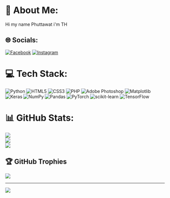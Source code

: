# 💫 About Me:
Hi my name Phuttawat i'm TH


## 🌐 Socials:
[![Facebook](https://img.shields.io/badge/Facebook-%231877F2.svg?logo=Facebook&logoColor=white)](https://facebook.com/phuttawat.pot) [![Instagram](https://img.shields.io/badge/Instagram-%23E4405F.svg?logo=Instagram&logoColor=white)](https://instagram.com/phuttawat_pot) 

# 💻 Tech Stack:
![Python](https://img.shields.io/badge/python-3670A0?style=for-the-badge&logo=python&logoColor=ffdd54) ![HTML5](https://img.shields.io/badge/html5-%23E34F26.svg?style=for-the-badge&logo=html5&logoColor=white) ![CSS3](https://img.shields.io/badge/css3-%231572B6.svg?style=for-the-badge&logo=css3&logoColor=white) ![PHP](https://img.shields.io/badge/php-%23777BB4.svg?style=for-the-badge&logo=php&logoColor=white) ![Adobe Photoshop](https://img.shields.io/badge/adobe%20photoshop-%2331A8FF.svg?style=for-the-badge&logo=adobe%20photoshop&logoColor=white) ![Matplotlib](https://img.shields.io/badge/Matplotlib-%23ffffff.svg?style=for-the-badge&logo=Matplotlib&logoColor=black) ![Keras](https://img.shields.io/badge/Keras-%23D00000.svg?style=for-the-badge&logo=Keras&logoColor=white) ![NumPy](https://img.shields.io/badge/numpy-%23013243.svg?style=for-the-badge&logo=numpy&logoColor=white) ![Pandas](https://img.shields.io/badge/pandas-%23150458.svg?style=for-the-badge&logo=pandas&logoColor=white) ![PyTorch](https://img.shields.io/badge/PyTorch-%23EE4C2C.svg?style=for-the-badge&logo=PyTorch&logoColor=white) ![scikit-learn](https://img.shields.io/badge/scikit--learn-%23F7931E.svg?style=for-the-badge&logo=scikit-learn&logoColor=white) ![TensorFlow](https://img.shields.io/badge/TensorFlow-%23FF6F00.svg?style=for-the-badge&logo=TensorFlow&logoColor=white)
# 📊 GitHub Stats:
![](https://github-readme-stats.vercel.app/api?username=PhuttawatTH&theme=dark&hide_border=false&include_all_commits=false&count_private=false)<br/>
![](https://github-readme-streak-stats.herokuapp.com/?user=PhuttawatTH&theme=dark&hide_border=false)<br/>
![](https://github-readme-stats.vercel.app/api/top-langs/?username=PhuttawatTH&theme=dark&hide_border=false&include_all_commits=false&count_private=false&layout=compact)

## 🏆 GitHub Trophies
![](https://github-profile-trophy.vercel.app/?username=PhuttawatTH&theme=vue-dark&no-frame=false&no-bg=false&margin-w=4)

---
[![](https://visitcount.itsvg.in/api?id=PhuttawatTH&icon=0&color=0)](https://visitcount.itsvg.in)

<!-- Proudly created with GPRM ( https://gprm.itsvg.in ) -->
